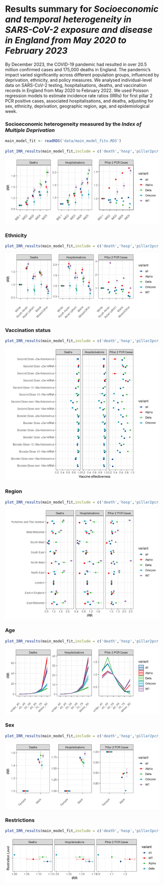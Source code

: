 Results summary for *Socioeconomic and temporal heterogeneity in
SARS-CoV-2 exposure and disease in England from May 2020 to February
2023*
================

By December 2023, the COVID-19 pandemic had resulted in over 20.5
million confirmed cases and 175,000 deaths in England. The pandemic’s
impact varied significantly across different population groups,
influenced by deprivation, ethnicity, and policy measures. We analysed
individual-level data on SARS-CoV-2 testing, hospitalisations, deaths,
and vaccination records in England from May 2020 to February 2022. We
used Poisson regression models to estimate incidence rate ratios (IRRs)
for first pillar 2 PCR positive cases, associated hospitalisations, and
deaths, adjusting for sex, ethnicity, deprivation, geographic region,
age, and epidemiological week.

### Socioeconomic heterogeneity measured by the *Index of Multiple Deprivation*

``` r
main_model_fit <- readRDS('data/main_model_fits.RDS')

plot_IRR_results(main_model_fit,include = c('death','hosp','pillar2pcr'),filter_by='IMD') 
```

![](results_summary_files/figure-gfm/plot_model_fit-1.png)<!-- -->

### Ethnicity

``` r
plot_IRR_results(main_model_fit,include = c('death','hosp','pillar2pcr'),filter_by='ethnicity') 
```

![](results_summary_files/figure-gfm/ethnicity-1.png)<!-- -->

### Vaccination status

``` r
plot_IRR_results(main_model_fit,include = c('death','hosp','pillar2pcr'),filter_by='vacc_status', min_p_value = 0.05,restrict_vacc_plot = TRUE,plot_VE = TRUE) #+ theme(legend.position = 'bottom')
```

![](results_summary_files/figure-gfm/vacc-1.png)<!-- -->

### Region

``` r
plot_IRR_results(main_model_fit,include = c('death','hosp','pillar2pcr'),filter_by='RGN21NM') 
```

![](results_summary_files/figure-gfm/region-1.png)<!-- -->

### Age

``` r
plot_IRR_results(main_model_fit,include = c('death','hosp','pillar2pcr'),filter_by='age_v2') 
```

![](results_summary_files/figure-gfm/age-1.png)<!-- -->

### Sex

``` r
plot_IRR_results(main_model_fit,include = c('death','hosp','pillar2pcr'),filter_by='sex') 
```

![](results_summary_files/figure-gfm/sex-1.png)<!-- -->

### Restrictions

``` r
plot_IRR_results(main_model_fit,include = c('death','hosp','pillar2pcr'),filter_by='restriction') 
```

![](results_summary_files/figure-gfm/restriction-1.png)<!-- -->
